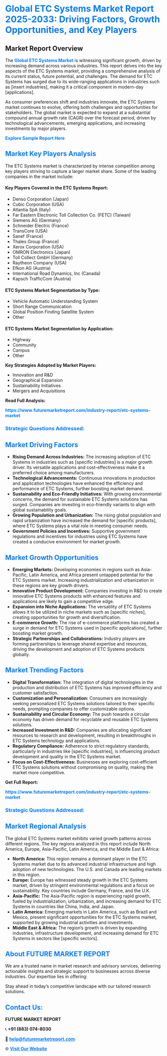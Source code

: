 <h1 style="color: #007BFF;">Global ETC Systems Market Report 2025-2033: Driving Factors, Growth Opportunities, and Key Players</h1>

<section id="overview">
<h2>Market Report Overview</h2>
<p>The <a href="https://www.futuremarketreport.com/industry-report/etc-systems-market" style="color: #007BFF; text-decoration: none;"><strong>Global ETC Systems Market</strong></a> is witnessing significant growth, driven by increasing demand across various industries. This report delves into the key aspects of the ETC Systems market, providing a comprehensive analysis of its current status, future potential, and challenges. The demand for ETC Systems has surged due to its wide-ranging applications in industries such as [insert industries], making it a critical component in modern-day [applications].</p>
<p>As consumer preferences shift and industries innovate, the ETC Systems market continues to evolve, offering both challenges and opportunities for stakeholders. The global market is expected to expand at a substantial compound annual growth rate (CAGR) over the forecast period, driven by technological advancements, emerging applications, and increasing investments by major players.</p>
</section>

<section id="overview">
<p><a href="https://www.futuremarketreport.com/request-sample/reportId=51325" style="color: #007BFF; text-decoration: none;"><strong>Explore Sample Report Here</strong></a></p>
</section>

<section id="key-players">
<h2 style="color: #007BFF;">Market Key Players Analysis</h2>
<p>The ETC Systems market is characterized by intense competition among key players striving to capture a larger market share. Some of the leading companies in the market include:</p>
<h4>Key Players Covered in the ETC Systems Report:</h4>
<ul><li>Denso Corporation (Japan)</li><li>Cubic Corporation (USA)</li><li>Atlantia SpA (Italy)</li><li>Far Eastern Electronic Toll Collection Co. (FETC) (Taiwan)</li><li>Siemens AG (Germany)</li><li>Schneider Electric (France)</li><li>TransCore (USA)</li><li>Sanef (France)</li><li>Thales Group (France)</li><li>Xerox Corporation (USA)</li><li>OMRON Electronics (Japan)</li><li>Toll Collect GmbH (Germany)</li><li>Raytheon Company (USA)</li><li>Efkon AG (Austria)</li><li>International Road Dynamics, Inc (Canada)</li><li>Kapsch TrafficCom (Austria)</li></ul>
<h4>ETC Systems Market Segmentation by Type:</h4>
<ul><li>Vehicle Automatic Understanding System</li><li>Short Range Communication</li><li>Global Position Finding Satellite System</li><li>Other</li></ul>

<h4>ETC Systems Market Segmentation by Application:</h4>
<ul><li>Highway</li><li>Community</li><li>Campus</li><li>Other</li></ul>
<p><strong>Key Strategies Adopted by Market Players:</strong></p>
<ul>
<li>Innovation and R&D</li>
<li>Geographical Expansion</li>
<li>Sustainability Initiatives</li>
<li>Mergers and Acquisitions</li>
</ul>
</section>

<section>
<p><strong>Read Full Analysis: </strong></p><a href="https://www.futuremarketreport.com/industry-report/etc-systems-market" style="color: #007BFF; text-decoration: none;"><strong>https://www.futuremarketreport.com/industry-report/etc-systems-market</strong></a>
<h3 style="color: #007BFF;">Strategic Questions Addressed:</h3>
</section>

<section id="driving-factors">
<h2 style="color: #007BFF;">Market Driving Factors</h2>
<ul>
<li><strong>Rising Demand Across Industries:</strong> The increasing adoption of ETC Systems in industries such as [specific industries] is a major growth driver. Its versatile applications and cost-effectiveness make it a preferred choice among manufacturers.</li>
<li><strong>Technological Advancements:</strong> Continuous innovations in production and application technologies have enhanced the efficiency and performance of ETC Systems, further boosting market demand.</li>
<li><strong>Sustainability and Eco-Friendly Initiatives:</strong> With growing environmental concerns, the demand for sustainable ETC Systems solutions has surged. Companies are investing in eco-friendly variants to align with global sustainability goals.</li>
<li><strong>Growing Population and Urbanization:</strong> The rising global population and rapid urbanization have increased the demand for [specific products], where ETC Systems plays a vital role in meeting consumer needs.</li>
<li><strong>Government Policies and Incentives:</strong> Supportive government regulations and incentives for industries using ETC Systems have created a conducive environment for market growth.</li>
</ul>
</section>

<section id="growth-opportunities">
<h2 style="color: #007BFF;">Market Growth Opportunities</h2>
<ul>
<li><strong>Emerging Markets:</strong> Developing economies in regions such as Asia-Pacific, Latin America, and Africa present untapped potential for the ETC Systems market. Increasing industrialization and urbanization in these regions are key growth drivers.</li>
<li><strong>Innovative Product Development:</strong> Companies investing in R&D to create innovative ETC Systems products with enhanced features and applications are likely to gain a competitive edge.</li>
<li><strong>Expansion into Niche Applications:</strong> The versatility of ETC Systems allows it to be utilized in niche markets such as [specific niches], creating opportunities for growth and diversification.</li>
<li><strong>E-commerce Growth:</strong> The rise of e-commerce platforms has created a surge in demand for ETC Systems used in [specific applications], further boosting market growth.</li>
<li><strong>Strategic Partnerships and Collaborations:</strong> Industry players are forming partnerships to leverage shared expertise and resources, driving the development and adoption of ETC Systems products globally.</li>
</ul>
</section>

<section id="trending-factors">
<h2 style="color: #007BFF;">Market Trending Factors</h2>
<ul>
<li><strong>Digital Transformation:</strong> The integration of digital technologies in the production and distribution of ETC Systems has improved efficiency and customer satisfaction.</li>
<li><strong>Customization and Personalization:</strong> Consumers are increasingly seeking personalized ETC Systems solutions tailored to their specific needs, prompting companies to offer customizable options.</li>
<li><strong>Sustainability and Circular Economy:</strong> The push towards a circular economy has driven demand for recyclable and reusable ETC Systems solutions.</li>
<li><strong>Increased Investment in R&D:</strong> Companies are allocating significant resources to research and development, resulting in breakthroughs in ETC Systems technology and applications.</li>
<li><strong>Regulatory Compliance:</strong> Adherence to strict regulatory standards, particularly in industries like [specific industries], is influencing product development and quality in the ETC Systems market.</li>
<li><strong>Focus on Cost-Effectiveness:</strong> Businesses are exploring cost-efficient ETC Systems solutions without compromising on quality, making the market more competitive.</li>
</ul>
</section>

<section>
<p><strong>Get Full Report: </strong></p><a href="https://www.futuremarketreport.com/industry-report/etc-systems-market" style="color: #007BFF; text-decoration: none;"><strong>https://www.futuremarketreport.com/industry-report/etc-systems-market</strong></a>
<h3 style="color: #007BFF;">Strategic Questions Addressed:</h3>
</section>


<section id="regional-analysis">
<h2 style="color: #007BFF;">Market Regional Analysis</h2>
<p>The global ETC Systems market exhibits varied growth patterns across different regions. The key regions analyzed in this report include North America, Europe, Asia-Pacific, Latin America, and the Middle East & Africa:</p>
<ul>
<li><strong>North America:</strong> This region remains a dominant player in the ETC Systems market due to its advanced industrial infrastructure and high adoption of new technologies. The U.S. and Canada are leading markets in this region.</li>
<li><strong>Europe:</strong> Europe has witnessed steady growth in the ETC Systems market, driven by stringent environmental regulations and a focus on sustainability. Key countries include Germany, France, and the U.K.</li>
<li><strong>Asia-Pacific:</strong> The Asia-Pacific region is experiencing rapid growth, fueled by industrialization, urbanization, and increasing demand for ETC Systems in countries like China, India, and Japan.</li>
<li><strong>Latin America:</strong> Emerging markets in Latin America, such as Brazil and Mexico, present significant opportunities for the ETC Systems market, supported by growing industrial activities and investments.</li>
<li><strong>Middle East & Africa:</strong> The region’s growth is driven by expanding industries, infrastructure development, and increasing demand for ETC Systems in sectors like [specific sectors].</li>
</ul>
</section>

<footer>
<h2 style="color: #007BFF;">About FUTURE MARKET REPORT</h2>
<p>We are a trusted name in market research and advisory services, delivering actionable insights and strategic support to businesses across diverse industries. Our expertise lies in offering:</p>

<p>Stay ahead in today’s competitive landscape with our tailored research solutions.</p>

<h2 style="color: #007BFF;">Contact Us:</h2>
<p><strong>FUTURE MARKET REPORT</strong></p>
<p>📞 <strong>+91 (883) 074-8030</strong></p>
<p>📧 <strong><a href="mailto:help@futuremarketreport.com" style="color: #007BFF;">help@futuremarketreport.com</a></strong></p>
<p>🌐 <strong><a href="https://www.futuremarketreport.com/" style="color: #007BFF;">Visit Our Website</a></strong></p>
</footer>